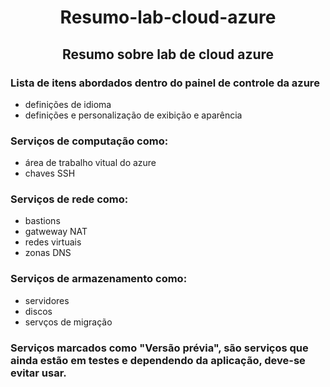 <h1 align="center"> Resumo-lab-cloud-azure </h1>
<h2 align="center"> Resumo sobre lab de cloud azure </h2>

### Lista de itens abordados dentro do painel de controle da azure
* definições de idioma
* definições e personalização de exibição e aparência

### Serviços de computação como:
* área de trabalho vitual do azure
* chaves SSH

### Serviços de rede como:
* bastions
* gatweway NAT
* redes virtuais
* zonas DNS

### Serviços de armazenamento como:
* servidores
* discos
* servços de migração

### Serviços marcados como "Versão prévia", são serviços que ainda estão em testes e dependendo da aplicação, deve-se evitar usar.





